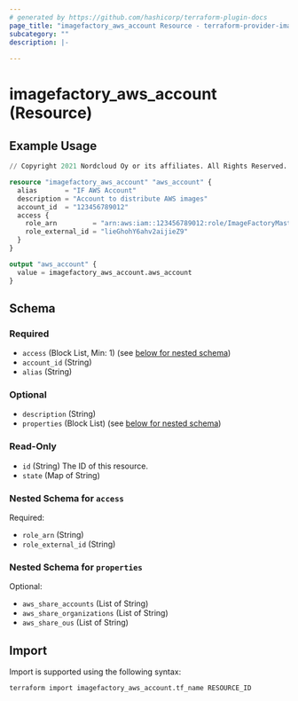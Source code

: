 ```yaml
---
# generated by https://github.com/hashicorp/terraform-plugin-docs
page_title: "imagefactory_aws_account Resource - terraform-provider-imagefactory"
subcategory: ""
description: |-
  
---
```


# imagefactory_aws_account (Resource)



## Example Usage

```terraform
// Copyright 2021 Nordcloud Oy or its affiliates. All Rights Reserved.

resource "imagefactory_aws_account" "aws_account" {
  alias       = "IF AWS Account"
  description = "Account to distribute AWS images"
  account_id  = "123456789012"
  access {
    role_arn         = "arn:aws:iam::123456789012:role/ImageFactoryMasterRole"
    role_external_id = "lieGhohY6ahv2aijieZ9"
  }
}

output "aws_account" {
  value = imagefactory_aws_account.aws_account
}
```

<!-- schema generated by tfplugindocs -->
## Schema

### Required

- `access` (Block List, Min: 1) (see [below for nested schema](#nestedblock--access))
- `account_id` (String)
- `alias` (String)

### Optional

- `description` (String)
- `properties` (Block List) (see [below for nested schema](#nestedblock--properties))

### Read-Only

- `id` (String) The ID of this resource.
- `state` (Map of String)

<a id="nestedblock--access"></a>
### Nested Schema for `access`

Required:

- `role_arn` (String)
- `role_external_id` (String)


<a id="nestedblock--properties"></a>
### Nested Schema for `properties`

Optional:

- `aws_share_accounts` (List of String)
- `aws_share_organizations` (List of String)
- `aws_share_ous` (List of String)

## Import

Import is supported using the following syntax:

```shell
terraform import imagefactory_aws_account.tf_name RESOURCE_ID
```
